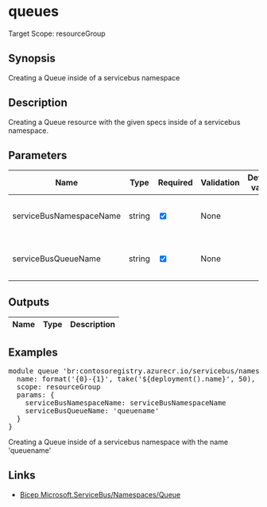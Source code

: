 # queues

Target Scope: resourceGroup

## Synopsis
Creating a Queue inside of a servicebus namespace

## Description
Creating a Queue resource with the given specs inside of a servicebus namespace.

## Parameters
| Name | Type | Required | Validation | Default value | Description |
| -- |  -- | -- | -- | -- | -- |
| serviceBusNamespaceName | string | <input type="checkbox" checked> | None | <pre></pre> | The name of the servicebus namespace. |
| serviceBusQueueName | string | <input type="checkbox" checked> | None | <pre></pre> | The name of the servicebus queue. |
## Outputs
| Name | Type | Description |
| -- |  -- | -- |
## Examples
<pre>
module queue 'br:contosoregistry.azurecr.io/servicebus/namespaces/queue:latest' = {
  name: format('{0}-{1}', take('${deployment().name}', 50), 'queue')
  scope: resourceGroup
  params: {
    serviceBusNamespaceName: serviceBusNamespaceName
    serviceBusQueueName: 'queuename'
  }
}
</pre>
<p>Creating a Queue inside of a servicebus namespace with the name 'queuename'</p>

## Links
- [Bicep Microsoft.ServiceBus/Namespaces/Queue](https://learn.microsoft.com/en-us/azure/templates/microsoft.servicebus/namespaces/queues?pivots=deployment-language-bicep)


